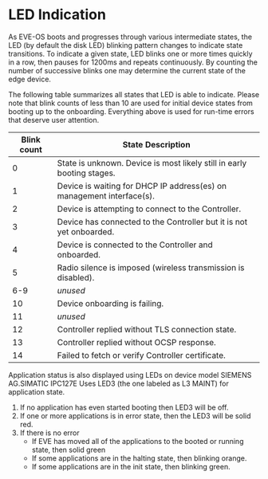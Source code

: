 # LED Indication

As EVE-OS boots and progresses through various intermediate states, the LED (by default the disk LED) blinking
pattern changes to indicate state transitions.
To indicate a given state, LED blinks one or more times quickly in a row, then pauses for 1200ms and repeats continuously.
By counting the number of successive blinks one may determine the current state of the edge device.

The following table summarizes all states that LED is able to indicate. Please note that blink counts of less than 10
are used for initial device states from booting up to the onboarding. Everything above is used for run-time errors
that deserve user attention.

| Blink count | State Description |
| --- | --- |
| 0   | State is unknown. Device is most likely still in early booting stages. |
| 1   | Device is waiting for DHCP IP address(es) on management interface(s). |
| 2   | Device is attempting to connect to the Controller. |
| 3   | Device has connected to the Controller but it is not yet onboarded. |
| 4   | Device is connected to the Controller and onboarded.  |
| 5   | Radio silence is imposed (wireless transmission is disabled). |
| 6-9 | *unused* |
| 10  | Device onboarding is failing. |
| 11  | *unused* |
| 12  | Controller replied without TLS connection state. |
| 13  | Controller replied without OCSP response. |
| 14  | Failed to fetch or verify Controller certificate. |

Application status is also displayed using LEDs on device model SIEMENS AG.SIMATIC IPC127E
Uses LED3 (the one labeled as L3 MAINT) for application state.

1. If no application has even started booting then LED3 will be off.
2. If one or more applications is in error state, then the LED3 will be solid red.
3. If there is no error
    - If EVE has moved all of the applications to the booted or running state, then solid green
    - If some applications are in the halting state, then blinking orange.
    - If some applications are in the init state, then blinking green.

